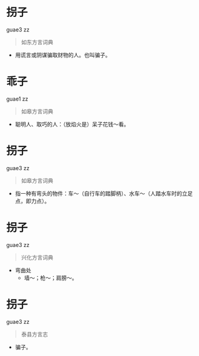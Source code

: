 # 拐子
guae3 zz
> 如东方言词典
- 用谎言或阴谋骗取财物的人。也叫骗子。

# 乖子
guae1 zz
> 如皋方言词典
- 聪明人、取巧的人：（放焰火是）呆子花钱～看。

# 拐子
guae3 zz
> 如皋方言词典
- 指一种有弯头的物件：车～（自行车的踏脚柄）、水车～（人踏水车时的立足点，即力点）。

# 拐子
guae3 zz
> 兴化方言词典
- 弯曲处
  - 墙～；枪～；肩膀～。

# 拐子
guae3 zz
> 泰县方言志
- 骗子。
